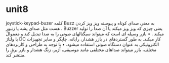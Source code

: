 # unit8
joystick-keypad-buzer
کلمه Buzz به معنی صدای کوتاه و پیوسته ویز ویز کردن هست مثل صدای پشه یا زنبور . Buzzer یعنی چیزی که ویز ویز میکند یا آن صدا را تولید میکند .
• بازر وسیله ای است که میتواند سیگنالهای صوتی را به صدا تبدیل کند و معموالً با ولتاژ DC کار میکند. به طور گستردهای در بازر هشدار، رایانه، چاپگر و سایر
تجهیزات الکترونیکی به عنوان دستگاه صوتی استفاده میشود.
• با توجه به طراحی و کاربردهای مختلف، بازر میتواند صداهای مختلفی مانند موسیقی، آژیر، زنگ هشدار و بازر برق را منتشر کند.
